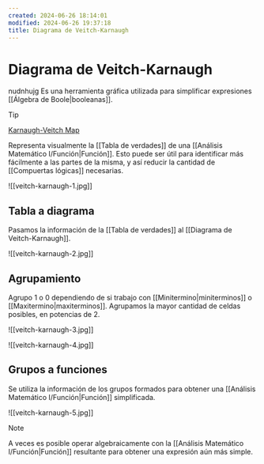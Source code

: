 ```yaml
---
created: 2024-06-26 18:14:01
modified: 2024-06-26 19:37:18
title: Diagrama de Veitch-Karnaugh
---
```


# Diagrama de Veitch-Karnaugh
nudnhujg
Es una herramienta gráfica utilizada para simplificar expresiones [[Álgebra de Boole|booleanas]].

> [!tip]
> [Karnaugh-Veitch Map](https://www.mathematik.uni-marburg.de/~thormae/lectures/ti1/code/karnaughmap/)

Representa visualmente la [[Tabla de verdades]] de una [[Análisis Matemático I/Función|Función]]. Esto puede ser útil para identificar más fácilmente a las partes de la misma, y así reducir la cantidad de [[Compuertas lógicas]] necesarias.

![[veitch-karnaugh-1.jpg]]

## Tabla a diagrama

Pasamos la información de la [[Tabla de verdades]] al [[Diagrama de Veitch-Karnaugh]].

![[veitch-karnaugh-2.jpg]]

## Agrupamiento

Agrupo $1$ o $0$ dependiendo de si trabajo con [[Minitermino|miniterminos]] o [[Maxitermino|maxiterminos]]. Agrupamos la mayor cantidad de celdas posibles, en potencias de $2$.

![[veitch-karnaugh-3.jpg]]

![[veitch-karnaugh-4.jpg]]

## Grupos a funciones

Se utiliza la información de los grupos formados para obtener una [[Análisis Matemático I/Función|Función]] simplificada.

![[veitch-karnaugh-5.jpg]]

> [!note]
> A veces es posible operar algebraicamente con la [[Análisis Matemático I/Función|Función]] resultante para obtener una expresión aún más simple.
